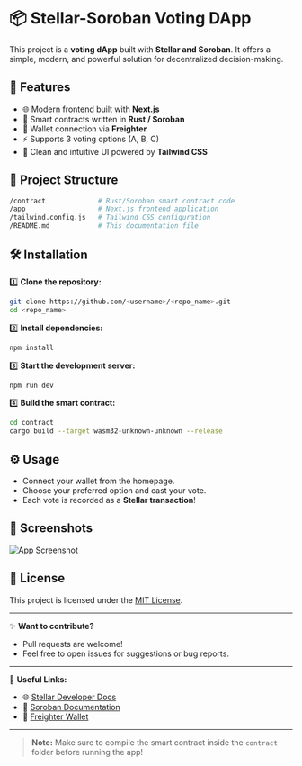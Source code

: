 # 📦 Stellar-Soroban Voting DApp

This project is a **voting dApp** built with **Stellar and Soroban**. It offers a simple, modern, and powerful solution for decentralized decision-making.

## 🚀 Features

- 🌐 Modern frontend built with **Next.js**
- 📜 Smart contracts written in **Rust / Soroban**
- 🔑 Wallet connection via **Freighter**
- ⚡ Supports 3 voting options (A, B, C)
- 🎨 Clean and intuitive UI powered by **Tailwind CSS**

## 📂 Project Structure

```bash
/contract             # Rust/Soroban smart contract code  
/app                  # Next.js frontend application  
/tailwind.config.js   # Tailwind CSS configuration  
/README.md            # This documentation file  
```

## 🛠️ Installation

1️⃣ **Clone the repository:**

```bash
git clone https://github.com/<username>/<repo_name>.git  
cd <repo_name>
```

2️⃣ **Install dependencies:**

```bash
npm install
```

3️⃣ **Start the development server:**

```bash
npm run dev
```

4️⃣ **Build the smart contract:**

```bash
cd contract  
cargo build --target wasm32-unknown-unknown --release
```

## ⚙️ Usage

- Connect your wallet from the homepage.
- Choose your preferred option and cast your vote.
- Each vote is recorded as a **Stellar transaction**!

## 📸 Screenshots

![App Screenshot](./screenshots/vote-app.png)

## 📄 License

This project is licensed under the [MIT License](LICENSE).

---

✨ **Want to contribute?**  
- Pull requests are welcome!  
- Feel free to open issues for suggestions or bug reports.

---

🔗 **Useful Links:**
- 🌐 [Stellar Developer Docs](https://developers.stellar.org/docs/)
- 🔧 [Soroban Documentation](https://soroban.stellar.org/docs)
- 💼 [Freighter Wallet](https://freighter.app/)

---

> **Note:** Make sure to compile the smart contract inside the `contract` folder before running the app!
